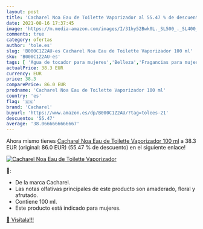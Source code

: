 ```yaml
---
layout: post
title: 'Cacharel Noa Eau de Toilette Vaporizador al 55.47 % de descuento'
date: 2021-08-16 17:37:45
image: 'https://m.media-amazon.com/images/I/31hy52Bwk0L._SL500_._SL400_.jpg'
comments: true
category: ofertas
author: 'tole.es'
slug: 'B000C1Z2AU-es Cacharel Noa Eau de Toilette Vaporizador 100 ml'
sku: 'B000C1Z2AU-es'
tags: [ 'Agua de tocador para mujeres','Belleza','Fragancias para mujeres','Perfumes y fragancias','cacharel','de','eau','toilette', ]
actualPrice: 38.3 EUR
currency: EUR
price: 38.3
comparePrice: 86.0 EUR
prodname: 'Cacharel Noa Eau de Toilette Vaporizador 100 ml'
country: 'es'
flag: '🇪🇸'
brand: 'Cacharel'
buyurl: 'https://www.amazon.es/dp/B000C1Z2AU/?tag=tolees-21'
descuento: '55.47'
average: '38.0666666666667'
---
```


Ahora mismo tienes [Cacharel Noa Eau de Toilette Vaporizador 100 ml](https://www.amazon.es/dp/B000C1Z2AU/?tag=tolees-21) a 38.3 EUR (original: 86.0 EUR) (55.47 %  de descuento) en el siguiente enlace!

[![Cacharel Noa Eau de Toilette Vaporizador](https://m.media-amazon.com/images/I/31hy52Bwk0L._SL500_._SL400_.jpg)](https://www.amazon.es/dp/B000C1Z2AU/?tag=tolees-21)

🔎:

- De la marca Cacharel.
- Las notas olfativas principales de este producto son amaderado, floral y afrutado.
- Contiene 100 ml.
- Este producto está indicado para mujeres.

[🛒 Visítala!!!](https://www.amazon.es/dp/B000C1Z2AU/?tag=tolees-21)
